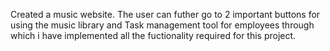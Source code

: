 Created  a music website.
The user can futher go to 2 important buttons for using the music library and Task management tool for employees through which i have implemented all the fuctionality required for this project.